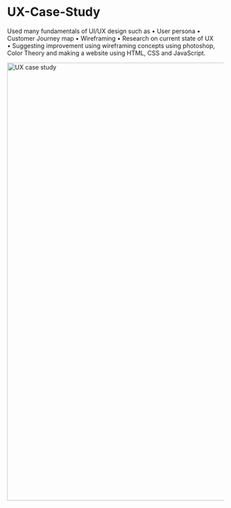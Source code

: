 # UX-Case-Study
Used many fundamentals of UI/UX design such as 
•	User persona 
•	Customer Journey map 
•	Wireframing
•	Research on current state of UX  
•	Suggesting improvement using wireframing concepts using photoshop, Color Theory and making a website using HTML, CSS and JavaScript.






<img width="1018" alt="UX case study" src="https://user-images.githubusercontent.com/66869728/229894532-fa348090-c0b8-4dbb-a9e0-ded62669c49a.png">

